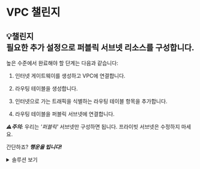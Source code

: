 VPC 챌린지
=

💡챌린지<br>
필요한 추가 설정으로 퍼블릭 서브넷 리소스를 구성합니다.
---

높은 수준에서 완료해야 할 단계는 다음과 같습니다:

1. 인터넷 게이트웨이를 생성하고 VPC에 연결합니다.

2. 라우팅 테이블을 생성합니다.

3. 인터넷으로 가는 트래픽을 식별하는 라우팅 테이블 항목을 추가합니다.

4. 라우팅 테이블을 퍼블릭 서브넷에 연결합니다.

**_⚠️주의:_** 우리는 _'퍼블릭'_ 서브넷만 구성하면 됩니다. 프라이빗 서브넷은 수정하지 마세요.

간단하죠? **_행운을 빕니다!_**

<details>
<summary>솔루션 보기</summary>

1. VPC 대시보드에서 **인터넷 게이트웨이**를 선택합니다.

2. 우측 상단 섹션에서 *인터넷 게이트웨이 생성*을 클릭합니다.

3. 텍스트 필드에 인터넷 게이트웨이 리소스의 이름을 입력합니다. (예: `cs-dept-igw`)

4. 페이지 하단의 *인터넷 게이트웨이 생성*을 클릭하세요.

이제 인터넷 게이트웨이 리소스가 생성되어야 합니다.

5. 우측 상단에 있는 **VPC에 연결**을 클릭하여 이전에 생성한 VPC에 인터넷 게이트웨이를 연결합니다.

6. _사용 가능한 VPC_ 필드에 VPC 이름을 입력합니다. *인터넷 게이트웨이 연결*을 클릭하세요.
   ![image](https://github.com/user-attachments/assets/2e753e1a-d501-48fc-90c0-6d1d692703c9)

인터넷 게이트웨이가 VPC에 연결되었으므로 이제 퍼블릭 서브넷에 라우팅 테이블을 생성하고 연결할 수 있습니다.

1. **라우팅 테이블** 아래의 VPC 대시보드에서 우측 상단에 있는 *라우팅 테이블 생성*을 클릭합니다.

2. 라우팅 테이블의 이름을 입력하고 앞서 생성한 CS dept VPC를 선택한 후 *라우팅 테이블 생성*을 클릭합니다.
   ![image](https://github.com/user-attachments/assets/f91f8b54-1434-4ffc-857d-5b825a6a1427)

퍼블릭 서브넷에 라우팅 테이블을 연결하기 전에 테이블에 중요한 항목을 추가해 보겠습니다.

3. **라우팅 테이블**에서 방금 생성한 리소스를 선택합니다.

4. 우측 상단에서 *작업 > 라우팅 편집*을 클릭합니다.

5. *라우팅 추가*를 클릭하세요; 다음 그림에 표시된 대로 세부 정보를 입력합니다. 값 `0.0.0.0/0`은 인터넷으로 향하는 모든 트래픽을 나타내며, VPC ID는 이전 워크숍에서 생성한 VPC의 ID입니다.

6. **변경 사항 저장**을 클릭하세요.
   ![image](https://github.com/user-attachments/assets/4e513ec0-ba12-49a0-b2de-23b6ae91556a)

7. 라우팅 테이블 페이지에서 *작업 > 서브넷 연결 편집*을 클릭합니다.

8. **서브넷 연결 편집** 페이지에서 퍼블릭 서브넷을 선택합니다; **연결 저장**을 클릭하세요.
  ![image](https://github.com/user-attachments/assets/459bf569-605a-4c64-bbcf-568b89e9cebb)

모두 설정이 완료되었습니다...
퍼블릭 서브넷 구성을 통해 이제 CS 포털을 인터넷에 공개해 상품을 판매할 수 있는 적절한 네트워크 구성 요소를 갖추었고, 성적 관리 시스템을 안전하게 보호할 수 있는 프라이빗 위치도 마련되었습니다.
**잘하셨어요! 👏**
</details>
